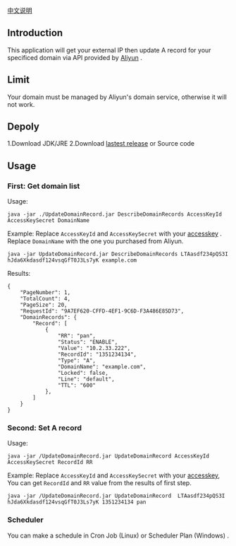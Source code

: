[中文说明](http://www.bihell.com/2017/08/07/aliyun-ddns/)

## Introduction

This application will get your external IP then update A record for your specificed domain via API provided by [Aliyun](https://www.alibabacloud.com/) .

## Limit

Your domain must be managed by Aliyun's domain service, otherwise it will not work.

## Depoly

1.Download JDK/JRE
2.Download [lastest release](https://github.com/bihell/UpdateDomainRecord/releases) or Source code

## Usage

### First: Get domain list

Usage:

    java -jar ./UpdateDomainRecord.jar DescribeDomainRecords AccessKeyId AccessKeySecret DomainName

Example:
Replace `AccessKeyId` and `AccessKeySecret` with your [accesskey](https://help.aliyun.com/knowledge_detail/38738.html) . Replace `DomainName` with the one you purchased from Aliyun.

    java -jar UpdateDomainRecord.jar DescribeDomainRecords LTAasdf234pQS3I hJda6Xkdasdf124vsqGfT0J3Ls7yK example.com

Results:

    {
        "PageNumber": 1,
        "TotalCount": 4,
        "PageSize": 20,
        "RequestId": "9A7EF620-CFFD-4EF1-9C6D-F3A486E85D73",
        "DomainRecords": {
            "Record": [
                {
                    "RR": "pan",
                    "Status": "ENABLE",
                    "Value": "10.2.33.222",
                    "RecordId": "1351234134",
                    "Type": "A",
                    "DomainName": "example.com",
                    "Locked": false,
                    "Line": "default",
                    "TTL": "600"
                },
            ]
        }
    }

### Second: Set A record

Usage:

    java -jar /UpdateDomainRecord.jar UpdateDomainRecord AccessKeyId AccessKeySecret RecordId RR

Example:
Replace `AccessKeyId` and `AccessKeySecret` with your [accesskey](https://help.aliyun.com/knowledge_detail/38738.html), You can get `RecordId` and `RR` value from the results of first step.

    java -jar /UpdateDomainRecord.jar UpdateDomainRecord  LTAasdf234pQS3I hJda6Xkdasdf124vsqGfT0J3Ls7yK 1351234134 pan

### Scheduler

You can make a schedule in Cron Job (Linux) or Scheduler Plan (Windows) .
